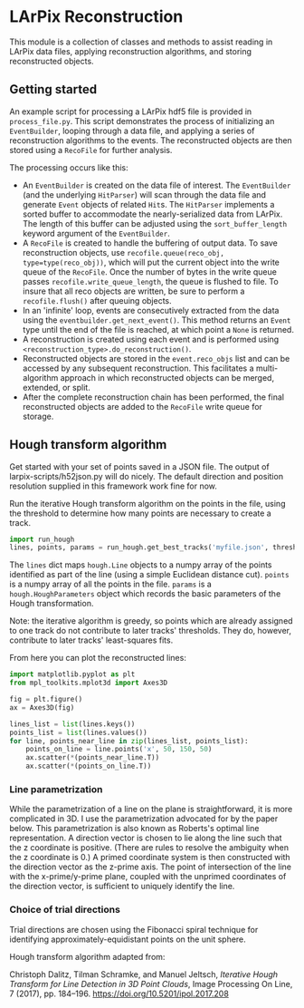 LArPix Reconstruction
===================

This module is a collection of classes and methods to assist reading in LArPix
data files, applying reconstruction algorithms, and storing reconstructed objects.

## Getting started

An example script for processing a LArPix hdf5 file is provided in
`process_file.py`. This script demonstrates the process of initializing an
`EventBuilder`, looping through a data file, and applying a series of
reconstruction algorithms to the events. The reconstructed objects are then stored
using a `RecoFile` for further analysis.

The processing occurs like this:
- An `EventBuilder` is created on the data file of interest. The `EventBuilder`
(and the underlying `HitParser`) will scan through the data file and generate
`Event` objects of related `Hit`s. The `HitParser` implements a sorted buffer to
accommodate the nearly-serialized data from LArPix. The length of this buffer can
be adjusted using the `sort_buffer_length` keyword argument of the `EventBuilder`.
- A `RecoFile` is created to handle the buffering of output data. To save
reconstruction objects, use `recofile.queue(reco_obj, type=type(reco_obj))`,
which will put the current object into the write queue of the `RecoFile`.
Once the number of bytes in the write queue passes `recofile.write_queue_length`,
the queue is flushed to file. To insure that all reco objects are written, be
sure to perform a `recofile.flush()` after queuing objects.
- In an 'infinite' loop, events are consecutively extracted from the data
using the `eventbuilder.get_next_event()`. This method returns an `Event`
type until the end of the file is reached, at which point a `None` is returned.
- A reconstruction is created using each event and is performed using
`<reconstruction_type>.do_reconstruction()`.
- Reconstructed objects are stored in the `event.reco_objs` list and can be
accessed by any subsequent reconstruction. This facilitates a multi-algorithm
approach in which reconstructed objects can be merged, extended, or split.
- After the complete reconstruction chain has been performed, the final
reconstructed objects are added to the `RecoFile` write queue for storage.

## Hough transform algorithm
Get started with your set of points saved in a JSON file. The output of
larpix-scripts/h52json.py will do nicely. The default direction and
position resolution supplied in this framework work fine for now.

Run the iterative Hough transform algorithm on the points in the file,
using the threshold to determine how many points are necessary to create
a track.

```python
import run_hough
lines, points, params = run_hough.get_best_tracks('myfile.json', threshold=15)
```

The ``lines`` dict maps ``hough.Line`` objects to a numpy array of the
points identified as part of the line (using a simple Euclidean distance
cut). ``points`` is a numpy array of all the points in the file.
``params`` is a ``hough.HoughParameters`` object which records the basic
parameters of the Hough transformation.

Note: the iterative algorithm is greedy, so points which are already
assigned to one track do not contribute to later tracks' thresholds.
They do, however, contribute to later tracks' least-squares fits.

From here you can plot the reconstructed lines:

```python
import matplotlib.pyplot as plt
from mpl_toolkits.mplot3d import Axes3D

fig = plt.figure()
ax = Axes3D(fig)

lines_list = list(lines.keys())
points_list = list(lines.values())
for line, points_near_line in zip(lines_list, points_list):
    points_on_line = line.points('x', 50, 150, 50)
    ax.scatter(*(points_near_line.T))
    ax.scatter(*(points_on_line.T))
```

### Line parametrization

While the parametrization of a line on the plane is straightforward, it
is more complicated in 3D. I use the parametrization advocated for by
the paper below. This parametrization is also known as Roberts's optimal
line representation. A direction vector is chosen to lie along the line
such that the z coordinate is positive. (There are rules to resolve the
ambiguity when the z coordinate is 0.) A primed coordinate system is
then constructed with the direction vector as the z-prime axis. The
point of intersection of the line with the x-prime/y-prime plane,
coupled with the unprimed coordinates of the direction vector, is
sufficient to uniquely identify the line.

### Choice of trial directions

Trial directions are chosen using the Fibonacci spiral technique for
identifying approximately-equidistant points on the unit sphere.


Hough transform algorithm adapted from:

Christoph Dalitz, Tilman Schramke, and Manuel Jeltsch, _Iterative Hough
Transform for Line Detection in 3D Point Clouds_, Image Processing On
Line, 7 (2017), pp. 184–196. https://doi.org/10.5201/ipol.2017.208